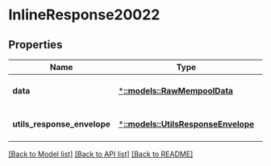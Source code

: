 # InlineResponse20022

## Properties
Name | Type | Description | Notes
------------ | ------------- | ------------- | -------------
**data** | [***::models::RawMempoolData**](RawMempoolData.md) |  | [optional] [default to null]
**utils_response_envelope** | [***::models::UtilsResponseEnvelope**](utils.ResponseEnvelope.md) |  | [optional] [default to null]

[[Back to Model list]](../README.md#documentation-for-models) [[Back to API list]](../README.md#documentation-for-api-endpoints) [[Back to README]](../README.md)


